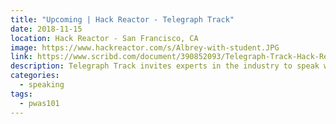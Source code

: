 ```yaml
---
title: "Upcoming | Hack Reactor - Telegraph Track"
date: 2018-11-15
location: Hack Reactor - San Francisco, CA
image: https://www.hackreactor.com/s/Albrey-with-student.JPG
link: https://www.scribd.com/document/390852093/Telegraph-Track-Hack-Reactor-Speakers
description: Telegraph Track invites experts in the industry to speak with our students from underrepresented backgrounds. In the past, we've had software engineers, managers, and recruiters come speak.
categories:
  - speaking
tags:
  - pwas101
---
```

